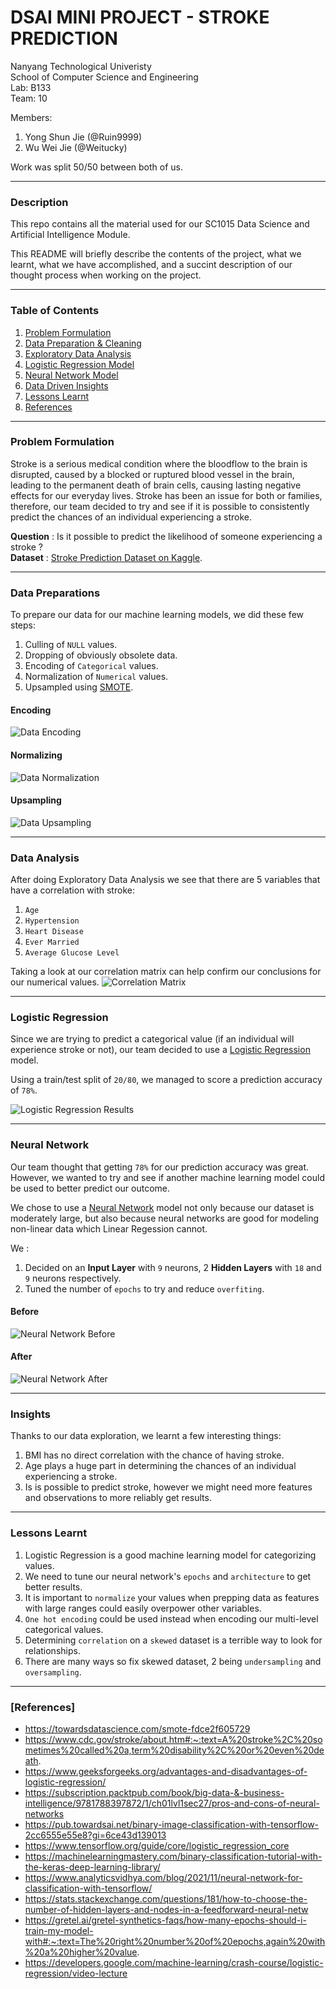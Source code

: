 # DSAI MINI PROJECT - STROKE PREDICTION

 Nanyang Technological Univeristy  
 School of Computer Science and Engineering  
 Lab: B133  
 Team: 10  

Members:
  1. Yong Shun Jie (@Ruin9999) 
  2. Wu Wei Jie (@Weitucky)
  
Work was split 50/50 between both of us. 

---
### Description 
This repo contains all the material used for our SC1015 Data Science and Artificial Intelligence Module.  

This README will briefly describe the contents of the project, what we learnt, what we have accomplished, and a succint description of our thought process when working on the project.

---
### Table of Contents
  1. [Problem Formulation](https://github.com/Ruin9999/stroke-prediction#Problem-Formulation)
  2. [Data Preparation & Cleaning](https://github.com/Ruin9999/stroke-prediction#Data-Preparations)
  3. [Exploratory Data Analysis](https://github.com/Ruin9999/stroke-prediction#Data-Analysis)
  4. [Logistic Regression Model](https://github.com/Ruin9999/stroke-prediction#Logistic-Regression)
  5. [Neural Network Model](https://github.com/Ruin9999/stroke-prediction#Neural-Network)
  6. [Data Driven Insights](https://github.com/Ruin9999/stroke-prediction#Insights)
  7. [Lessons Learnt](https://github.com/Ruin9999/stroke-prediction#Lessons-Learnt)
  8. [References](https://github.com/Ruin9999/stroke-prediction#References)

---
### Problem Formulation

Stroke is a serious medical condition where the bloodflow to the brain is disrupted, caused by a blocked or ruptured blood vessel in the brain, leading to the permanent death of brain cells, causing lasting negative effects for our everyday lives. Stroke has been an issue for both or families, therefore, our team decided to try and see if it is possible to consistently predict the chances of an individual experiencing a stroke.

**Question** : Is it possible to predict the likelihood of someone experiencing a stroke ?  
**Dataset** : [Stroke Prediction Dataset on Kaggle](https://www.kaggle.com/datasets/fedesoriano/stroke-prediction-dataset).

---
### Data Preparations
To prepare our data for our machine learning models, we did these few steps:
  1. Culling of `NULL` values.
  2. Dropping of obviously obsolete data.
  3. Encoding of `Categorical` values.
  4. Normalization of `Numerical` values.
  5. Upsampled using [SMOTE](https://towardsdatascience.com/smote-fdce2f605729).
 
#### Encoding
![Data Encoding](./images/encoding.png)
#### Normalizing
![Data Normalization](./images/normalization.png)
#### Upsampling
![Data Upsampling](./images/upsampling.png)

---
### Data Analysis
After doing Exploratory Data Analysis we see that there are 5 variables that have a correlation with stroke:
  1. `Age`
  2. `Hypertension`
  3. `Heart Disease`
  4. `Ever Married`
  5.  `Average Glucose Level`

Taking a look at our correlation matrix can help confirm our conclusions for our numerical values.
![Correlation Matrix](./images/correlationmatrix.png)

---
### Logistic Regression
Since we are trying to predict a categorical value (if an individual will experience stroke or not), our team decided to use a [Logistic Regression](https://developers.google.com/machine-learning/crash-course/logistic-regression/video-lecture) model.

Using a train/test split of `20/80`, we managed to score a prediction accuracy of `78%`.

![Logistic Regression Results](./images/logisticregression.png)

---
### Neural Network
Our team thought that getting `78%` for our prediction accuracy was great. However, we wanted to try and see if another machine learning model could be used to better predict our outcome.

We chose to use a [Neural Network](https://machinelearningmastery.com/binary-classification-tutorial-with-the-keras-deep-learning-library/) model not only because our dataset is moderately large, but also because neural networks are good for modeling non-linear data which Linear Regession cannot.

We :
  1. Decided on an **Input Layer** with `9` neurons, 2 **Hidden Layers** with `18` and `9` neurons respectively.
  2. Tuned the number of `epochs` to try and reduce `overfiting`.

#### Before
![Neural Network Before](./images/epochsbefore.png)

#### After
![Neural Network After](./images/epochsafter.png)

---
### Insights
Thanks to our data exploration, we learnt a few interesting things: 
  1. BMI has no direct correlation with the chance of having stroke.
  2. Age plays a huge part in determining the chances of an individual experiencing a stroke.
  3. Is is possible to predict stroke, however we might need more features and observations to more reliably get results.

---
### Lessons Learnt
 1. Logistic Regression is a good machine learning model for categorizing values.
 2. We need to tune our neural network's `epochs` and `architecture` to get better results.
 3. It is important to `normalize` your values when prepping data as features with large ranges could easily overpower other variables.
 4. `One hot encoding` could be used instead when encoding our multi-level categorical values.
 5. Determining `correlation` on a `skewed` dataset is a terrible way to look for relationships.
 6. There are many ways so fix skewed dataset, 2 being `undersampling` and `oversampling`.  

---
### [References]
- https://towardsdatascience.com/smote-fdce2f605729
- https://www.cdc.gov/stroke/about.htm#:~:text=A%20stroke%2C%20sometimes%20called%20a,term%20disability%2C%20or%20even%20death.
- https://www.geeksforgeeks.org/advantages-and-disadvantages-of-logistic-regression/
- https://subscription.packtpub.com/book/big-data-&-business-intelligence/9781788397872/1/ch01lvl1sec27/pros-and-cons-of-neural-networks
- https://pub.towardsai.net/binary-image-classification-with-tensorflow-2cc6555e55e8?gi=6ce43d139013
- https://www.tensorflow.org/guide/core/logistic_regression_core
- https://machinelearningmastery.com/binary-classification-tutorial-with-the-keras-deep-learning-library/
- https://www.analyticsvidhya.com/blog/2021/11/neural-network-for-classification-with-tensorflow/
- https://stats.stackexchange.com/questions/181/how-to-choose-the-number-of-hidden-layers-and-nodes-in-a-feedforward-neural-netw
- https://gretel.ai/gretel-synthetics-faqs/how-many-epochs-should-i-train-my-model-with#:~:text=The%20right%20number%20of%20epochs,again%20with%20a%20higher%20value.
- https://developers.google.com/machine-learning/crash-course/logistic-regression/video-lecture

